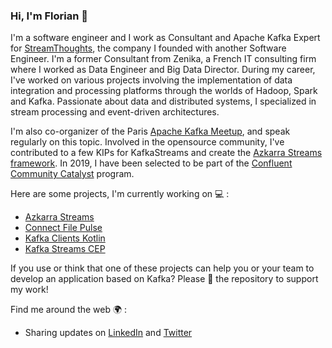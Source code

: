 ### Hi, I'm Florian 👋


I'm a software engineer and I work as Consultant and Apache Kafka Expert for [StreamThoughts](https://streamthoughts.io), the company I founded with another Software Engineer. I'm a former Consultant from Zenika, a French IT consulting firm where I worked as Data Engineer and Big Data Director. During my career, I've worked on various projects involving the implementation of data integration and processing platforms through the worlds of Hadoop, Spark and Kafka. Passionate about data and distributed systems, I specialized in stream processing and event-driven architectures.

I'm also co-organizer of the Paris [Apache Kafka Meetup](https://www.meetup.com/fr-FR/Paris-Apache-Kafka-Meetup/), and speak regularly on this topic. 
Involved in the opensource community, I've contributed to a few KIPs for KafkaStreams and create the [Azkarra Streams framework](https://www.azkarrastreams.io/).
In 2019, I have been selected to be part of the [Confluent Community Catalyst](https://www.confluent.io/nominate/) program.

Here are some projects, I'm currently working on 💻 : 
 - [Azkarra Streams](https://www.azkarrastreams.io/)
 - [Connect File Pulse](https://github.com/streamthoughts/kafka-connect-file-pulse)
 - [Kafka Clients Kotlin](https://github.com/streamthoughts/kafka-clients-kotlin)
 - [Kafka Streams CEP](https://github.com/fhussonnois/kafkastreams-cep)
 
If you use or think that one of these projects can help you or your team to develop an application based on Kafka? Please 🌟 the repository to support my work!

Find me around the web 🌍 :
 - Sharing updates on [LinkedIn](https://www.linkedin.com/in/florian-hussonnois/) and [Twitter](https://twitter.com/fhussonnois)
 
<!--
**fhussonnois/fhussonnois** is a ✨ _special_ ✨ repository because its `README.md` (this file) appears on your GitHub profile.

